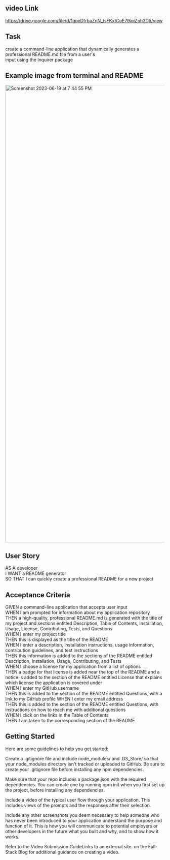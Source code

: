 ## video Link  
https://drive.google.com/file/d/1qpxDfrbaZnN_tsFKxtCoE79iqiZoh3D5/view

## Task
create a command-line application that dynamically generates a professional README.md file from a user's   
input using the Inquirer package  

## Example image from terminal and README
<img width="1440" alt="Screenshot 2023-06-19 at 7 44 55 PM" src="https://github.com/pzhong1/README-Generator/assets/123424361/7e821ec4-ad5e-4950-b348-4dcc784a7ad0">

## User Story
AS A developer  
I WANT a README generator  
SO THAT I can quickly create a professional README for a new project  

## Acceptance Criteria
GIVEN a command-line application that accepts user input  
WHEN I am prompted for information about my application repository  
THEN a high-quality, professional README.md is generated with the title of my project and sections entitled Description, Table of Contents, Installation, Usage, License, Contributing, Tests, and Questions  
WHEN I enter my project title  
THEN this is displayed as the title of the README  
WHEN I enter a description, installation instructions, usage information, contribution guidelines, and test instructions  
THEN this information is added to the sections of the README entitled Description, Installation, Usage, Contributing, and Tests  
WHEN I choose a license for my application from a list of options  
THEN a badge for that license is added near the top of the README and a notice is added to the section of the README entitled License that explains which license the application is covered under  
WHEN I enter my GitHub username  
THEN this is added to the section of the README entitled Questions, with a link to my GitHub profile
WHEN I enter my email address  
THEN this is added to the section of the README entitled Questions, with instructions on how to reach me with additional questions  
WHEN I click on the links in the Table of Contents  
THEN I am taken to the corresponding section of the README  

## Getting Started
Here are some guidelines to help you get started:  

Create a .gitignore file and include node_modules/ and .DS_Store/ so that your node_modules directory isn't tracked or uploaded to GitHub. Be sure to create your .gitignore file before installing any npm dependencies.  

Make sure that your repo includes a package.json with the required dependencies. You can create one by running npm init when you first set up the project, before installing any dependencies.  

Include a video of the typical user flow through your application. This includes views of the prompts and the responses after their selection.  

Include any other screenshots you deem necessary to help someone who has never been introduced to your application understand the purpose and function of it. This is how you will communicate to potential employers or other developers in the future what you built and why, and to show how it works.  

Refer to the Video Submission GuideLinks to an external site. on the Full-Stack Blog for additional guidance on creating a video.  
